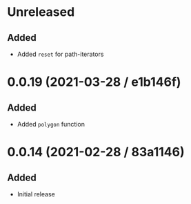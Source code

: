 # Unreleased

## Added

- Added `reset` for path-iterators

# 0.0.19 (2021-03-28 / e1b146f)

## Added

- Added `polygon` function

# 0.0.14 (2021-02-28 / 83a1146)

## Added

- Initial release
